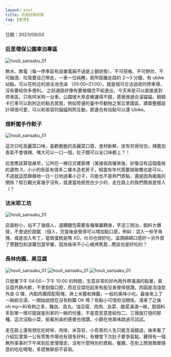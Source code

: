 ```yaml
---
layout: post
title: 后里好閒好閒
tag: [散策]
---
```


日期：2023/09/03

### 后里環保公園車泊專區

![houli_sansaku_01](/assets/img/2023/09_06/houli_sansaku_01.jpg)

無水、無電（每一停車區有設置電廂不過是上鎖狀態）、不可搭帳、不可野炊、不可酗酒、垃圾要自己帶走，一車一位純睡，廁所距離走路約 2～3 分鐘，有 ubike 站點，可以在附近的游泳池洗澡 （05:00~21:00），就是個可合法過夜的停車場，沒有要給你多便利。
之前通路好像有要被檔住不給進出，今天來是可以直接進到停車區，只有阿米狗一台車，公園很大草皮維護得不錯，感覺很適合溜貓貓，騎騎卡打車可以到附近的點去晃晃，例如旁邊的臺中市動物之家后里園區，建築整體設計得很可愛，可以和收容的貓貓狗狗互動，那邊也有站點可以還 Ubike。

### 煜軒閣手作餃子
![houli_sansaku_01](/assets/img/2023/09_06/houli_sansaku_02.jpg)

這次只吃高麗菜口味，喜歡脆脆的高麗菜口感，食材新鮮，皮有煎得恰恰，辣醬加香氣不會很辣、嘴大可以一口一個，肚子餓可以全口味都上？！

后里應該算發展早，公所在一棟日式建築裡（某接收政權來後，好像沒有這個風格的遺物 X，小小的街區有很多二樓木造老房子，相當有年代感要說破爛也是可以，不過就這麼靜靜地一日一日地過著小日子，可能也不是熱門景點，還是因為颱風的關係？假日觀光客幾乎沒有，就連當地居民也少少的，走在路上的我們簡直是怪人（？

### 法米耶工坊
![houli_sansaku_01](/assets/img/2023/09_06/houli_sansaku_03.jpg)

店面粉小，站不了幾個人，選購麵包需要各種華麗轉身，芋泥三明治，餡料大爆發，不會過於甜膩 （個人，完食後是覺得可以增加點口感，例如：混入一些芋角塊、或是加入布丁，當做蛋糕是嗎 XD。吐司也很好吃，溫潤綿綿口感好～另外買了蔥麵包和波蘿包當早餐，因為後來不小心被烤焦惹…應該也是好吃的？

### 長林肉圓、臭豆腐

![houli_sansaku_01](/assets/img/2023/09_06/houli_sansaku_04.jpg)
![houli_sansaku_01](/assets/img/2023/09_06/houli_sansaku_05.jpg)
![houli_sansaku_01](/assets/img/2023/09_06/houli_sansaku_06.jpg)

只營業下午 04:00－下午 10:00 的時間，生意非常的好內用外帶滿滿的點單，臭豆腐外酥內軟，不會刮傷口腔，而且豆腐吃起來有股豆香覺得很讚。肉圓是泡油型外皮 Q 彈、內餡肉團搭配筍塊，淋上米醬和辣醬，一般的美味小吃。最後來上了一碗綜合湯，一開始說現在沒有粉腸 OK 嗎？有點小可惜但沒關係，湯來了之後 oh my～料有夠之多，豬血、貢丸、油豆腐、肉肉、韭菜、酸菜滿滿一碗，那個料多到單一樣可能就是別家的一碗的份量，不是意思意思給你二、三塊就打發的那種。這次沒點小菜，偷看別桌的感覺也很讚，小鎮在地美味路過可試試。

走在路上還有想吃吃蚵嗲、肉嗲、米苔目，小鳥胃的人生只能含淚錯過，後來看了介紹后里第一公有零售市場也有很多好料，有機會下次肚子要爭氣點。難得有一個無所事事的下午來到后里慢慢走，沒有什麼特別的景點、餐廳，在街上閒晃簡單隨意的吃吃喝喝，多麼無聊卻不容易。


